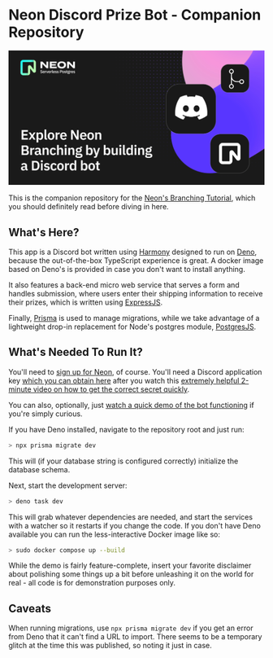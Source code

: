 # Neon Discord Prize Bot - Companion Repository

![Discord Prize Bot](assets/neon-branching-overview.png)

This is the companion repository for the [Neon's Branching Tutorial](#), which you should
definitely read before diving in here.

## What's Here?

This app is a Discord bot written using [Harmony](https://deno.land/x/harmony@v2.8.0) designed
to run on [Deno](https://deno.land), because the out-of-the-box TypeScript experience is great.
A docker image based on Deno's is provided in case you don't want to install anything.

It also features a back-end micro web service that serves a form and handles submission,
where users enter their shipping information to receive their prizes, which is written
using [ExpressJS](https://expressjs.com/).

Finally, [Prisma](https://www.prisma.io/) is used to manage migrations, while we take advantage of a
lightweight drop-in replacement for Node's postgres module, [PostgresJS](https://deno.land/x/postgresjs@v3.3.5).

## What's Needed To Run It?

You'll need to [sign up for Neon](https://neon.tech), of course. You'll need a Discord application key
[which you can obtain here](https://discord.com/developers) after you watch this [extremely helpful 2-minute
video on how to get the correct secret quickly](https://www.loom.com/share/b130a869382946f7a6049b446154408a).

You can also, optionally, just [watch a quick demo of the bot functioning](https://www.loom.com/share/cd8c138d1d20485c9ff0bae987abf871?sid=7f65dd42-41fc-4427-9b4c-72cc2c832f6b) if you're simply curious.

If you have Deno installed, navigate to the repository root and just run:

```sh
> npx prisma migrate dev
```

This will (if your database string is configured correctly) initialize the database schema.

Next, start the development server:

```sh
> deno task dev
```

This will grab whatever dependencies are needed, and start the services with a watcher so it restarts if you change the code. If you don't have Deno available you can run the less-interactive Docker image like so:

```sh
> sudo docker compose up --build
```

While the demo is fairly feature-complete, insert your favorite disclaimer about polishing some things up a
bit before unleashing it on the world for real - all code is for demonstration purposes only.

## Caveats

When running migrations, use `npx prisma migrate dev` if you get an error from Deno that it can't find a URL
to import. There seems to be a temporary glitch at the time this was published, so noting it just in case.
